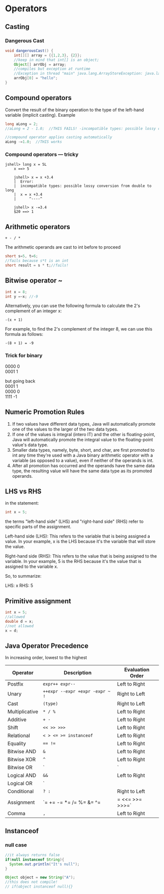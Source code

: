 # Operators

## Casting
### Dangerous Cast
```java
void dangerousCast() {
    int[][] array = {{1,2,3}, {2}};
    //keep in mind that int[] is an object;
    Object[] arrObj = array;
    //compiles but exception at runtime
    //Exception in thread "main" java.lang.ArrayStoreException: java.lang.String
    arrObj[0] = "hello";
}
```
## Compound operators
Convert the result of the binary operation to the type of the left-hand variable (implicit casting).
Example
```java
long aLong = 2;
//aLong = 2 - 1.0;  //THIS FAILS! -incompatible types: possible lossy conversion from double to long

//compound operator applies casting automatically
aLong -=1.0;  //THIS works

```
### Compound operators — tricky
```jshelllanguage
jshell> long x = 5L
    x ==> 5

    jshell> x = x +3.4
    |  Error:
    |  incompatible types: possible lossy conversion from double to long
    |  x = x +3.4
    |      ^----^

    jshell> x -=3.4
    $20 ==> 1
```

## Arithmetic operators
`+ - / *`

The arithmetic operands are cast to int before to proceed
```java
short s=5, t=6;
//fails because s*t is an int
short result = s * t;//fails!
```

## Bitwise operator ~
```java
int x = 8;
int y =~x; //-9
```
Alternatively, you can use the following formula to calculate the 2's complement of an integer x:

`-(x + 1)`

For example, to find the 2's complement of the integer 8, we can use this formula as follows:

`-(8 + 1) = -9`

### Trick for binary
0000  0   
0001  1 

but going back   
0001   1   
0000   0   
1111  -1

## Numeric Promotion Rules

1. If two values have different data types, Java will automatically promote one of the values to the larger of the two data types.
2. If one of the values is integral (intero IT) and the other is floating-point, Java will automatically promote the integral value to the floating-point value's data type.
3. Smaller data types, namely, byte, short, and char, are first promoted to int any time they're used with a Java binary arithmetic operator with a variable (as opposed to a value), even if neither of the operands is int.
4. After all promotion has occurred and the operands have the same data type, the resulting value will have the same data type as its promoted operands.

## LHS vs RHS
in the statement:  
```java
int x = 5;   
```

the terms "left-hand side" (LHS) and "right-hand side" (RHS) refer to specific parts of the assignment.

Left-hand side (LHS): This refers to the variable that is being assigned a value. In your example, x is the LHS because it's the variable that will store the value.

Right-hand side (RHS): This refers to the value that is being assigned to the variable. In your example, 5 is the RHS because it's the value that is assigned to the variable x.

So, to summarize:

LHS: x
RHS: 5

## Primitive assignment
```java
int x = 5;
//allowed
double d = x;
//not allowed
x = d;
```

## Java Operator Precedence
In increasing order, lowest to the highest

| Operator             | Description                              | Evaluation Order    |
|----------------------|------------------------------------------|---------------------|
| Postfix              | `expr++ expr--`                          | Left to Right       |
| Unary                | `++expr --expr +expr -expr ~ !`          | Right to Left       |
| Cast                 | `(type)`                                 | Right to Left       |
| Multiplicative       | `* / %`                                  | Left to Right       |
| Additive             | `+ -`                                    | Left to Right       |
| Shift                | `<< >> >>>`                              | Left to Right       |
| Relational           | `< > <= >= instanceof`                   | Left to Right       |
| Equality             | `== !=`                                  | Left to Right       |
| Bitwise AND          | `&`                                      | Left to Right       |
| Bitwise XOR          | `^`                                      | Left to Right       |
| Bitwise OR           | `|`                                      | Left to Right       |
| Logical AND          | `&&`                                     | Left to Right       |
| Logical OR           | `||`                                     | Left to Right       |
| Conditional          | `? :`                                    | Right to Left       |
| Assignment           | `= += -= *= /= %= &= ^= |= <<= >>= >>>=` | Right to Left       |
| Comma                | `,`                                      | Left to Right       |


## Instanceof
### null case
```java
//it always returns false
if(null instanceof String){
  System.out.println("It's null");
}
```
```java
Object object = new String("A");
//this does not compile!
// if(object instanceof null){}
```